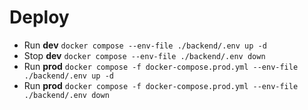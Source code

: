 # Deploy

- Run **dev** `docker compose --env-file ./backend/.env up -d`
- Stop **dev** `docker compose --env-file ./backend/.env down`
- Run **prod** `docker compose -f docker-compose.prod.yml --env-file ./backend/.env up -d`
- Run **prod** `docker compose -f docker-compose.prod.yml --env-file ./backend/.env down`
